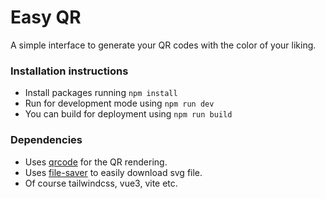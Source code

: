 # Easy QR

A simple interface to generate your QR codes with the color of your liking.

### Installation instructions

- Install packages running <code>npm install</code>
- Run for development mode using <code>npm run dev</code>
- You can build for deployment using <code>npm run build</code>

### Dependencies

- Uses [qrcode](https://www.npmjs.com/package/qrcode) for the QR rendering.
- Uses [file-saver](https://www.npmjs.com/package/file-saver) to easily download svg file.
- Of course tailwindcss, vue3, vite etc.
